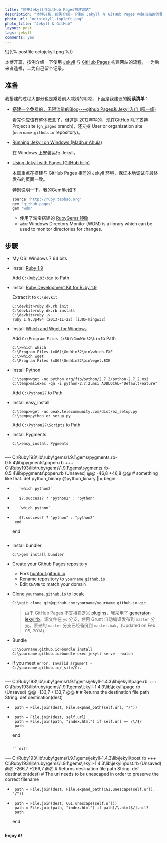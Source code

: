 ```yaml
---
title: "使用Jekyll与GitHub Pages构建网站"
description: "本博开篇，按例介绍一下使用 Jekyll 与 GitHub Pages 构建网站的流程，一为后来者造福，二为自己留个记录。"
photo_url: "octojekyll-topleft.png"
photo_title: "Jekyll & GitHub"
layout: post
tags: jekyll
comments: yes
---
```

![]({% postfile octojekyll.png %})

本博开篇，按例介绍一下使用 [Jekyll](http://jekyllrb.com/) 与 [GitHub Pages](http://pages.github.com/) 构建网站的流程，一为后来者造福，二为自己留个记录。

## 准备

我搭建的过程大部分也是乘着前人栽树的阴凉，下面是我建议的**阅读清单**：

- [搭建一个免费的，无限流量的Blog----github Pages和Jekyll入门 (阮一峰)](http://www.ruanyifeng.com/blog/2012/08/blogging_with_jekyll.html)
  
  看完你应该有整体概念了，但这是 2012年写的，现在GitHub 除了支持 Project site (`gh_pages` branch)，还支持 User or organization site (`username.github.io` repository)。

- [Running Jekyll on Windows (Madhur Ahuja)](http://www.madhur.co.in/blog/2011/09/01/runningjekyllwindows.html)

  在 Windows 上安装运行 Jekyll。

- [Using Jekyll with Pages (GitHub help)](https://help.github.com/articles/using-jekyll-with-pages)

  本篇重点在搭建与 GitHub Pages 相同的 Jekyll 环境，保证本地调试与最终发布的页面一致。
  
  特别说明一下，我的Gemfile如下
  
  ```ruby
  source 'http://ruby.taobao.org'
  gem 'github-pages'
  gem 'wdm'
  ```
  - 使用了淘宝搭建的 [RubyGems 镜像](http://ruby.taobao.org)
  - `wdm`: Windows Directory Monitor (WDM) is a library which can be used to monitor directories for changes.

## 步骤

- My OS: Windows 7 64 bits

- Install [Ruby 1.9](http://rubyinstaller.org/downloads/)

  Add `C:\Ruby193\bin` to Path

- Install [Ruby Development Kit for Ruby 1.9](http://rubyinstaller.org/downloads/)
  
  Extract it to `C:\devkit`
  
  ```
  C:\devkit>ruby dk.rb init
  C:\devkit>ruby dk.rb install
  C:\devkit>ruby -v
  ruby 1.9.3p484 (2013-11-22) [i386-mingw32]
  ```

- Install [Which and Wget for Windows](http://gnuwin32.sourceforge.net/packages.html)

  Add `C:\Program Files (x86)\GnuWin32\bin` to Path

  ```
  C:\>which which
  C:\Program Files (x86)\GnuWin32\bin\which.EXE
  C:\>which wget
  C:\Program Files (x86)\GnuWin32\bin\wget.EXE
  ```

- Install Python

  ```
  C:\temp>wget -nc python.org/ftp/python/2.7.2/python-2.7.2.msi
  C:\temp>msiexec -qn -i python-2.7.2.msi ADDLOCAL="DefaultFeature"
  ```
  Add `C:\Python27` to Path

- Install easy_install

  ```
  C:\temp>wget -nc peak.telecommunity.com/dist/ez_setup.py
  C:\temp>python ez_setup.py
  ```
  Add `C:\Python27\Scripts` to Path

- Install Pygments

  ```
  C:\>easy_install Pygments
  ```

  ```diff
--- C:\Ruby193\lib\ruby\gems\1.9.1\gems\pygments.rb-0.5.4\lib\pygments\popen.rb
+++ C:\Ruby193\lib\ruby\gems\1.9.1\gems\pygments.rb-0.5.4\lib\pygments\popen.rb (Unsaved)
@@ -46,8 +46,8 @@
     # something like that.
     def python_binary
       @python_binary ||= begin
-        `which python2`
-        $?.success? ? "python2" : "python"
+        `which python`
+        $?.success? ? "python" : "python2"
       end
     end
  ```

- Install bundler
  
  ```
  C:\>gem install bundler
  ```

- Create your Github Pages repository
  - Fork [huntout.github.io](https://github.com/huntout/huntout.github.io)
  - Rename repository to `yourname.github.io`
  - Edit `CNAME` to match your domain

- Clone `yourname.github.io` to locale

  ```
  C:\>git clone git@github.com:yourname/yourname.github.io.git
  ```

  > 由于 GitHub Pages 不支持自定义 [plugins](http://jekyllrb.com/docs/plugins/)，我采用了 [generator-jekyllrb](https://github.com/robwierzbowski/generator-jekyllrb)。源文件在 `yo` 分支，使用 Grunt 自动编译发布到 `master` 分支。原来的 `master` 分支已经备份到 `master.bak`。(Updated on Feb 05, 2014)

- Bundle
  
  ```
  C:\yourname.github.io>bundle install
  C:\yourname.github.io>bundle exec jekyll serve --watch
  ```

- if you meet `error: Invalid argument - C:/yourname.github.io/_site/C:.`

  ```diff
--- C:\Ruby193\lib\ruby\gems\1.9.1\gems\jekyll-1.4.3\lib\jekyll\page.rb
+++ C:\Ruby193\lib\ruby\gems\1.9.1\gems\jekyll-1.4.3\lib\jekyll\page.rb (Unsaved)
@@ -133,7 +133,7 @@
     #
     # Returns the destination file path String.
     def destination(dest)
-      path = File.join(dest, File.expand_path(self.url, "/"))
+      path = File.join(dest, self.url)
       path = File.join(path, "index.html") if self.url =~ /\/$/
       path
     end
  ```

  ```diff
--- C:\Ruby193\lib\ruby\gems\1.9.1\gems\jekyll-1.4.3\lib\jekyll\post.rb
+++ C:\Ruby193\lib\ruby\gems\1.9.1\gems\jekyll-1.4.3\lib\jekyll\post.rb (Unsaved)
@@ -266,7 +266,7 @@
     # Returns destination file path String.
     def destination(dest)
       # The url needs to be unescaped in order to preserve the correct filename
-      path = File.join(dest, File.expand_path(CGI.unescape(self.url), "/"))
+      path = File.join(dest, CGI.unescape(self.url))
       path = File.join(path, "index.html") if path[/\.html$/].nil?
       path
     end
  ```

**Enjoy it!**